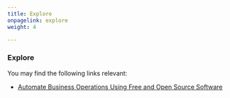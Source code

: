 ```yaml
---
title: Explore
onpagelink: explore
weight: 4

---
```


### Explore

You may find the following links relevant:

- [Automate Business Operations Using Free and Open Source Software](https://blog.containerize.com/2020/08/27/automate-business-operations-using-open-source-software/)
 